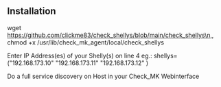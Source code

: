 ## Installation
wget https://github.com/clickme83/check_shellys/blob/main/check_shellys\n‚‚
chmod +x /usr/lib/check_mk_agent/local/check_shellys

Enter IP Address(es) of your Shelly(s) on line 4
eg.: shellys=("192.168.173.10" "192.168.173.11" "192.168.173.12" )

Do a full service discovery on Host in your Check_MK Webinterface